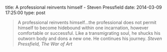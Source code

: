 title: A professional reinvents himself - Steven Pressfield
date: 2014-03-09 17:25:00
type: post

<blockquote>
    <p>
        A professional reinvents himself…the professional does not permit himself to become hidebound within one incarnation, however comfortable or successful.
        Like a transmigrating soul, he shucks his outworn body and dons a new one. He continues his journey.
        <cite>Steven Pressfield, The War of Art</cite>
    </p>
</blockquote>